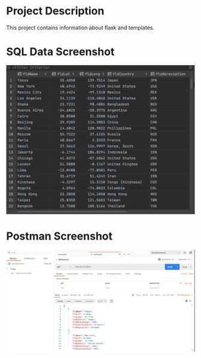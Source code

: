 # Project Description
This project contains information about flask and templates.

# SQL Data Screenshot
![pycharm sql data](Screenshots/tblcities.png)

# Postman Screenshot
![pycharm postman request](Screenshots/postman.png)


